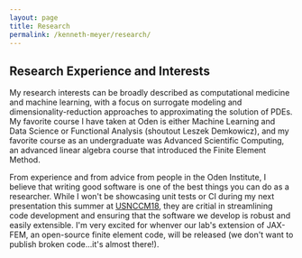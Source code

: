 ```yaml
---
layout: page
title: Research
permalink: /kenneth-meyer/research/
---
```


## Research Experience and Interests

My research interests can be broadly described as computational medicine and machine learning, with a focus on surrogate modeling and dimensionality-reduction approaches to approximating the solution of PDEs. My favorite course I have taken at Oden is either Machine Learning and Data Science or Functional Analysis (shoutout Leszek Demkowicz), and my favorite course as an undergraduate was Advanced Scientific Computing, an advanced linear algebra course that introduced the Finite Element Method.

From experience and from advice from people in the Oden Institute, I believe that writing good software is one of the best things you can do as a researcher. While I won't be showcasing unit tests or CI during my next presentation this summer at [USNCCM18](https://usnccm18.usacm.org/), they are critial in streamlining code development and ensuring that the software we develop is robust and easily extensible. I'm very excited for whenver our lab's extension of JAX-FEM, an open-source finite element code, will be released (we don't want to publish broken code...it's almost there!).